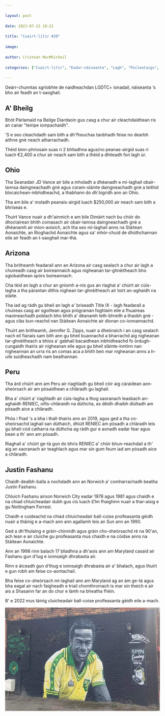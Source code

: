 ```yaml
---

layout: post

date: 2023-07-22 19:21

title: "Cuairt-litir #20"

image:

author: Crìstean MacMhìcheil

categories: ["Cuairt-litir", "Eadar-nàiseanta", "Lagh", "Poileataigs", "Slàinte", "Spòrs"]

---
```


Geàrr-chunntas sgrìobhte de naidheachdan LGDTC+ ionadail, nàiseanta ‘s bho air feadh an t-saoghail.

## A' Bheilg

Bhòt Pàrlamaid na Beilge Diardaoin gus casg a chur air cleachdaidhean ris an canar "teiripe iompachaidh".

'S e seo cleachdadh sam bith a dh'fheuchas taobhadh feise no dearbh aithne gnè neach atharrachadh.

Thèid binn-phriosain suas ri 2 bhliadhna agus/no peanas-airgid suas ri luach €2,400 a chur air neach sam bith a thèid a dhìteadh fon lagh ùr.

## Ohio

Tha Seanadair JD Vance air bile a mholadh a dhèanadh e mì-laghail obair-lannsa daingneachadh gnè agus cùram-slàinte daingneachadh gnè a leithid blocaichean-inbhidheachd, a thabhann do dh'òigridh ann an Ohio.

Tha am bile a' moladh peanais-airgid luach $250,000 air neach sam bith a bhriseas e.

Thuirt Vance nuair a dh'ainmich e am bile Dimàirt nach bu chòir do dhoctairean bhith comasach air obair-lannsa daingneachadh gnè a dhèanamh air mion-aoisich, ach tha seo mì-laghail anns na Stàitean Aonaichte, an Rìoghachd Aonaichte agus sa' mhòr-chuid de dhùthchannan eile air feadh an t-saoghail mar-thà.

## Arizona

Tha britheamh feadarail ann an Arizona air casg sealach a chur air lagh a chuireadh casg air boireannaich agus nigheanan tar-ghnèitheach bho sgiobaidhean spòrs boireannach.

Cha tèid an lagh a chur an gnìomh a-nis gus an riaghal a' chùirt air cùis-lagha a tha pàrantan dithis nighean tar-ghnèitheach air toirt an-aghaidh na stàite.

Tha iad ag ràdh gu bheil an lagh a' briseadh Title IX - lagh feadarail a chuireas casg air sgoiltean agus prògraman foghlaim eile a fhuaireas maoineachadh poblach bho bhith a' dèanamh leth-bhreith a thaobh gnè - agus clàs bun-reachd nan Stàitean Aonaichte air dìonan co-ionnannachd.

Thuirt am britheamh, Jennifer G. Zipps, nuair a dheònaich i an casg sealach nach eil fianais sam bith ann gu bheil buannachd a bharrachd aig nigheanan tar-ghnèitheach a bhios a' gabhail bacaidhean inbhidheachd fo òrdugh-cungaidh thairis air nigheanan eile agus gu bheil slàinte-inntinn nan nigheannan an urra ris an comas aca a bhith beò mar nigheanan anns a h-uile suidheachadh nam beathannan.

## Peru

Tha àrd chùirt ann am Peru air riaghladh gu bheil còir aig càraidean aon-sheòrsach air am pòsaidhean a chlàradh gu laghail.

Bha a' chùirt a' riaghladh air cùis-lagha a thog saoranach leasbach an-aghaidh RENIEC, oifis-chlàraidh na dùthcha, as dèidh dhaibh diùltadh am pòsadh aice a chlàradh.

Phòs i fhad 's a bha i thall-thairis ann an 2019, agus ged a tha co-sheòrsachd laghail san dùthaich, dhiùlt RENIEC am pòsadh a chlàradh leis gu bheil còd catharra na dùthcha ag ràdh gur e aonadh eadar fear agus bean a th' ann am pòsadh.

Riaghail a' chùirt ge-tà gun do bhris RENIEC a' chòir bhun-reachdail a th' aig an saoranach air teaghlach agus mar sin gum feum iad am pòsadh aice a chlàradh.

## Justin Fashanu

Chaidh dealbh-balla a nochdadh ann an Norwich a' comharrachadh beatha Justin Fashanu.

Chluich Fashanu airson Norwich City eadar 1978 agus 1981 agus chaidh e na chiad chluicheadair dubh gus cìs luach £1m fhaighinn nuair a thar-aisig e gu Nottingham Forrest.

Chaidh e cuideachd na chiad chluicheadair ball-coise proifeasanta gèidh nuair a thàinig e a-mach ann ann agallamh leis an Sun ann an 1990.

Ged a dh'fhulaing e gràin-chinnidh agus gràin cho-sheòrsachd rè na 90'an, ach lean e air cluiche gu proifeasanta mus chaidh e na còidse anns na Stàitean Aonaichte.

Ann an 1998 rinn balach 17 bliadhna a dh'aois ann am Maryland casaid air Fashanu gun d'tug e ionnsaigh dhrabasta air.

Rinn e àiceadh gun d'thug e ionnsaigh dhrabasta air a' bhalach, agus thuirt e gun robh am feise co-aontachail.

Bha feise co-sheòrsach mì-laghail ann am Maryland ag an àm ge-tà agus bha eagal air nach faigheadh e triail chomthromach is mar sin theich e air ais a Shasainn far an do chur e làmh na bheatha fhèin.

B' e 2022 mus tàinig cluicheadair ball-coise proifeasanta gèidh eile a-mach.

![](/images/posts/2023-07-20-justin-fashanu.jpeg)
